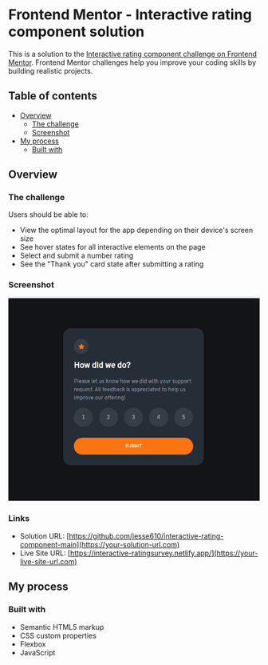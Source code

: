 # Frontend Mentor - Interactive rating component solution

This is a solution to the [Interactive rating component challenge on Frontend Mentor](https://www.frontendmentor.io/challenges/interactive-rating-component-koxpeBUmI). Frontend Mentor challenges help you improve your coding skills by building realistic projects. 

## Table of contents

- [Overview](#overview)
  - [The challenge](#the-challenge)
  - [Screenshot](#screenshot)
- [My process](#my-process)
  - [Built with](#built-with)

## Overview

### The challenge

Users should be able to:

- View the optimal layout for the app depending on their device's screen size
- See hover states for all interactive elements on the page
- Select and submit a number rating
- See the "Thank you" card state after submitting a rating

### Screenshot

![](./images/screenshot.png)

### Links

- Solution URL: [https://github.com/jesse610/interactive-rating-component-main](https://your-solution-url.com)
- Live Site URL: [https://interactive-ratingsurvey.netlify.app/](https://your-live-site-url.com)

## My process

### Built with

- Semantic HTML5 markup
- CSS custom properties
- Flexbox
- JavaScript

